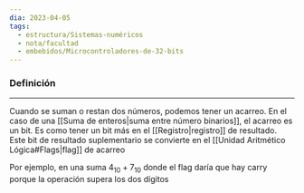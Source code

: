 ```yaml
---
dia: 2023-04-05
tags:
  - estructura/Sistemas-numéricos
  - nota/facultad
  - embebidos/Microcontroladores-de-32-bits
---
```

### Definición
---
Cuando se suman o restan dos números, podemos tener un acarreo. En el caso de una [[Suma de enteros|suma entre número binarios]], el acarreo es un bit. Es como tener un bit más en el [[Registro|registro]] de resultado.  Este bit de resultado suplementario se convierte en el [[Unidad Aritmético Lógica#Flags|flag]] de acarreo

Por ejemplo, en una suma $4_{10} + 7_{10}$ donde el flag daría que hay carry porque la operación supera los dos dígitos